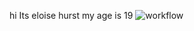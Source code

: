 hi
Its eloise hurst
my age is 19
![workflow](https://img.shields.io/badge/ELOISE-HURST-brightgreen.svg)